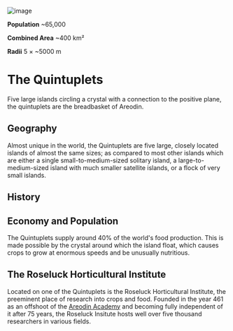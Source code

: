 <InfoBox>

![image](https://placehold.co/600x400?text=Quintuplets)

**Population** ~65,000

**Combined Area** ~400 km²

**Radii** 5 × ~5000 m

</InfoBox>

# The Quintuplets

Five large islands circling a crystal with a connection to the positive plane, the quintuplets are the breadbasket of Areodin.

## Geography

Almost unique in the world, the Quintuplets are five large, closely located islands of almost the same sizes; as compared to most other islands which are either a single small-to-medium-sized solitary island, a large-to-medium-sized island with much smaller satellite islands, or a flock of very small islands.

## History

## Economy and Population

The Quintuplets supply around 40% of the world's food production. This is made possible by the crystal around which the island float, which causes crops to grow at enormous speeds and be unusually nutritious.

## The Roseluck Horticultural Institute

Located on one of the Quintuplets is the Roseluck Horticultural Institute, the preeminent place of research into crops and food. Founded in the year 461 as an offshoot of the [Areodin Academy](/places/academy) and becoming fully independent of it after 75 years, the Roseluck Insitute hosts well over five thousand researchers in various fields. 

